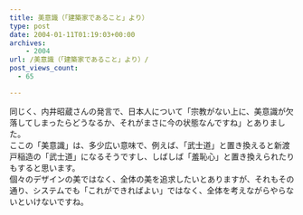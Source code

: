 ```yaml
---
title: 美意識（「建築家であること」より）
type: post
date: 2004-01-11T01:19:03+00:00
archives:
    - 2004
url: /美意識（「建築家であること」より）/
post_views_count:
  - 65

---
```

同じく、内井昭蔵さんの発言で、日本人について「宗教がない上に、美意識が欠落してしまったらどうなるか、それがまさに今の状態なんですね」とありました。  
ここの「美意識」は、多少広い意味で、例えば、「武士道」と置き換えると新渡戸稲造の「武士道」になるそうですし、しばしば「羞恥心」と置き換えられたりもすると思います。  
個々のデザインの美ではなく、全体の美を追求したいとありますが、それもその通り、システムでも「これができればよい」ではなく、全体を考えながらやらないといけないですね。